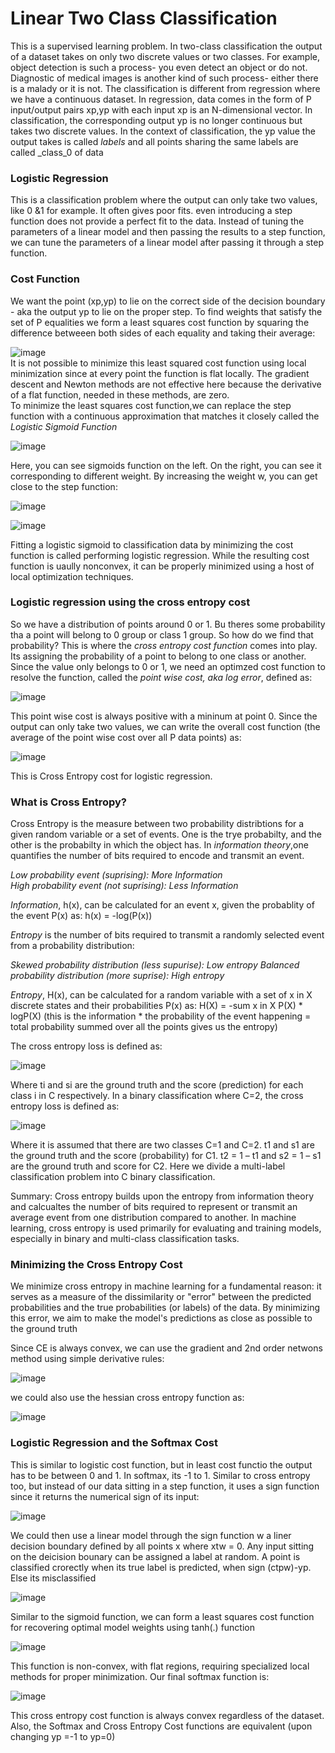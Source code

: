 # Linear Two Class Classification
This is a supervised learning problem. In two-class classification the output of a dataset takes on only two discrete values or two classes. For example, object detection is such a process- you even detect an object or do not. Diagnostic of medical images is another kind of such process- either there is a malady or it is not.
The classification is different from regression where we have a continuous dataset. In regression, data comes in the form of P input/output pairs xp,yp  with each input xp is an N-dimensional vector. In classification, the corresponding output yp is no longer continuous but takes two discrete values. In the context of classification, the yp value the output takes is called _labels_ and all points sharing the same labels are called _class_0 of data

### Logistic Regression
This is a classification problem where the output can only take two values, like 0 &1 for example. It often gives poor fits. even introducing a step function does not provide a perfect fit to the data. Instead of tuning the parameters of a linear model and then passing the results to a step function, we can tune the parameters of a linear model after passing it through a step function.

### Cost Function
We want the point (xp,yp) to lie on the correct side of the decision boundary - aka the output yp to lie on the proper step. To find weights that satisfy the set of P equalities we form a least squares cost function by squaring the difference betweeen both sides of each equality and taking their average:  

 ![image](https://github.com/erazo-janet/machinelearning/assets/76828004/b615fbfa-ce86-4346-be3c-94cd8f69e3f1)    
 It is not possible to minimize this least squared cost function using local minimization since at every point the function is flat locally. The gradient descent and Newton methods are not effective here because the derivative of a flat function, needed in these methods, are zero.  
 To minimize the least squares cost function,we can replace the step function with a continuous approximation that matches it closely called the _Logistic Sigmoid Function_  

![image](https://github.com/erazo-janet/machinelearning/assets/76828004/a0e3c985-6492-4f58-bb73-69da56a231c6)  

Here, you can see sigmoids function on the left. On the right, you can see it corresponding to different weight. By increasing the weight w, you can get close to the step function:  

 ![image](https://github.com/erazo-janet/machinelearning/assets/76828004/5b1609ce-45cd-4d78-842f-12c7b3005a4d)  
  
![image](https://github.com/erazo-janet/machinelearning/assets/76828004/de34cbed-2f75-471d-ab14-daac6cef376c)  

Fitting a logistic sigmoid to classification data by minimizing the cost function is called performing logistic regression. While the resulting cost function is uaully nonconvex, it can be properly minimized using a host of local optimization techniques.  

### Logistic regression using the cross entropy cost 
So we have a distribution of points around 0 or 1. Bu theres some probability tha a point will belong to 0 group or class 1 group. So how do we find that probability? This is where the _cross entropy cost function_ comes into play. Its assigning the probability of a point to belong to one class or another. Since the value only belongs to 0 or 1, we need an optimzed cost function to resolve the function, called the _point wise cost, aka log error_, defined as:  

 ![image](https://github.com/erazo-janet/machinelearning/assets/76828004/c1199fc1-e044-4d57-886d-3e32bc1fdc67)  

This point wise cost is always positive with a mininum at point 0. Since the output can only take two values, we can write the overall cost function (the average of the point wise cost over all P data points) as:  

 ![image](https://github.com/erazo-janet/machinelearning/assets/76828004/3ece70ce-1cc3-4d00-8684-04bc4813ab1a)  

 This is Cross Entropy cost for logistic regression. 
  
### What is Cross Entropy?
Cross Entropy is the measure between two probability distribtions for a given random variable or a set of events. One is the trye probabilty, and the other is the probabilty in which the object has. In _information theory_,one quantifies the number of bits required to encode and transmit an event.  
  
  _Low probability event (suprising): More Information_  
  _High probability event (not suprising): Less Information_  

_Information_, h(x), can be calculated for an event x, given the probablity of the event P(x) as: h(x) = -log(P(x))  

_Entropy_ is the number of bits required to transmit a randomly selected event from a probability distribution:  

 _Skewed probability distribution (less supurise): Low entropy_
 _Balanced probability distribution (more suprise): High entropy_  

 _Entropy_, H(x), can be calculated for a random variable with a set of x in X discrete states and their probabilities P(x) as: H(X) = -sum x in X P(X) * logP(X)  (this is the information * the probability of the event happening = total probability summed over all the points gives us the entropy)

The cross entropy loss is defined as:  

 ![image](https://github.com/erazo-janet/machinelearning/assets/76828004/725f20ec-b446-4df9-b3d8-f0d5bb4bc691)  
  
Where ti and si are the ground truth and the score (prediction) for each class i in C respectively. In a binary classification where C=2, the cross entropy loss is defined as:  

 ![image](https://github.com/erazo-janet/machinelearning/assets/76828004/f064d117-51a7-449f-a0ad-8328ee61e3a2) 
   
Where it is assumed that there are two classes C=1 and C=2. t1 and s1 are the ground truth and the score (probability) for C1. t2 = 1 – t1 and s2 = 1 – s1 are the ground truth and score for C2. Here we divide a multi-label classification problem into C binary classification.
   
Summary: Cross entropy builds upon the entropy from information theory and calcualtes the number of bits required to represent or transmit an average event from one distribution compared to another. In machine learning, cross entropy is used primarily for evaluating and training models, especially in binary and multi-class classification tasks. 

### Minimizing the Cross Entropy Cost 
We minimize cross entropy in machine learning for a fundamental reason: it serves as a measure of the dissimilarity or "error" between the predicted probabilities and the true probabilities (or labels) of the data. By minimizing this error, we aim to make the model's predictions as close as possible to the ground truth  
  
Since CE is always convex, we can use the gradient and 2nd order netwons method  using simple derivative rules:  

![image](https://github.com/erazo-janet/machinelearning/assets/76828004/612d1529-96d4-498b-a63f-f30a965bba40)  

 we could also use the hessian cross entropy function as:  

  ![image](https://github.com/erazo-janet/machinelearning/assets/76828004/c1af1a38-f5c1-4ef9-9e7c-2b43d40cff7e)  

### Logistic Regression and the Softmax Cost
This is similar to logistic cost function, but in least cost functio the output has to be between 0 and 1. In softmax, its -1 to 1. Similar to cross entropy too, but instead of our data sitting in a step function, it uses a sign function since it returns the numerical sign of its input:  

![image](https://github.com/erazo-janet/machinelearning/assets/76828004/e2568d72-c87d-44eb-8f71-b1600f73a80e)  

 We could then use a linear model through the sign function w a liner decision boundary defined by all points x where xtw = 0. Any input sitting on the deicision bounary can be assigned a label at random. A point is classified crorectly when its true label is predicted, when sign (ctpw)-yp. Else its misclassified 

 ![image](https://github.com/erazo-janet/machinelearning/assets/76828004/8ae38989-fdad-4526-8bfb-0444eb5e8bd8)  

Similar to the sigmoid function, we can form a least squares cost function for recovering optimal model weights using tanh(.) function  

![image](https://github.com/erazo-janet/machinelearning/assets/76828004/c53e6c22-2b28-4d34-8cdd-e241fc0abbe8)  

This function is non-convex, with flat regions, requiring specialized local methods for proper minimization. Our final softmax function is:  

 ![image](https://github.com/erazo-janet/machinelearning/assets/76828004/cc1b5bb2-2edb-4e74-8ba3-23f2ec4fda62)  

This cross entropy cost function is always convex regardless of the dataset. Also, the Softmax and Cross Entropy Cost functions are equivalent (upon changing yp =-1 to yp=0)






   


 

 

